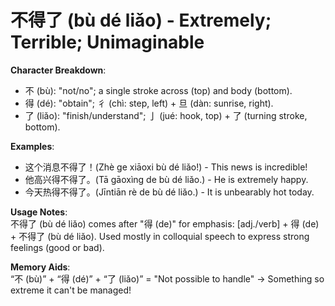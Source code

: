 # **不得了 (bù dé liǎo) - Extremely; Terrible; Unimaginable**

**Character Breakdown**:  
- 不 (bù): "not/no"; a single stroke across (top) and body (bottom).  
- 得 (dé): "obtain"; 彳 (chì: step, left) + 旦 (dàn: sunrise, right).  
- 了 (liǎo): "finish/understand"; 亅 (jué: hook, top) + 了 (turning stroke, bottom).

**Examples**:  
- 这个消息不得了！(Zhè ge xiāoxi bù dé liǎo!) - This news is incredible!  
- 他高兴得不得了。(Tā gāoxìng de bù dé liǎo.) - He is extremely happy.  
- 今天热得不得了。(Jīntiān rè de bù dé liǎo.) - It is unbearably hot today.

**Usage Notes**:  
不得了 (bù dé liǎo) comes after "得 (de)" for emphasis: [adj./verb] + 得 (de) + 不得了 (bù dé liǎo). Used mostly in colloquial speech to express strong feelings (good or bad).

**Memory Aids**:  
“不 (bù)” + “得 (dé)” + “了 (liǎo)” = "Not possible to handle" → Something so extreme it can't be managed!